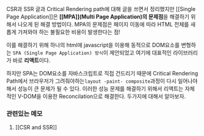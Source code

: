 


CSR과 SSR 글과 Critical Rendering path에 대해 글을 쓰면서 정리했지만 [[Single Page Application]]은 **[[MPA]](Multi Page Application)의 문제점**을 해결하기 위해서 나오게 된 해결 방법이다. MPA의 문제점은 페이지 이동에 따라 HTML 전체를 새롭게 가져와야 하는 불필요한 비용이 발생한다는 점!

이를 해결하기 위해 하나의 html에 javascript을 이용해 동적으로 DOM요소를 변형하는 `SPA (Single Page Application) 방식`이 제안되었고 여기에 대표적인 라이브러리가 바로 **리액트**이다.

하지만 SPA는 DOM요소를 자바스크립트로 직접 건드리기 때문에 Critical Rendering Path에서 브라우저가 그려줘야하는`layout -paint- composite`과정이 다시 일어나야 해서 성능이 큰 문제가 될 수 있다. 이러한 성능 문제를 해결하기 위해서 리액트는 자체적인 V-DOM을 이용한 Reconcilation으로 해결한다. 두가지에 대해서 알아보자.




### 관련있는 메모
1. [[CSR and SSR]]